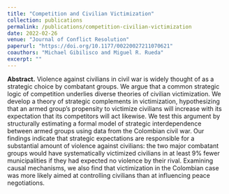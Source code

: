 ```yaml
---
title: "Competition and Civilian Victimization"
collection: publications
permalink: /publications/competition-civilian-victimization
date: 2022-02-26
venue: "Journal of Conflict Resolution"
paperurl: "https://doi.org/10.1177/00220027211070621"
coauthors: "Michael Gibilisco and Miguel R. Rueda"
excerpt: ""
---
```


**Abstract.**
Violence against civilians in civil war is widely thought of as a strategic choice by combatant groups. We argue that a common strategic logic of competition underlies diverse theories of civilian victimization. We develop a theory of strategic complements in victimization, hypothesizing that an armed group’s propensity to victimize civilians will increase with its expectation that its competitors will act likewise. We test this argument by structurally estimating a formal model of strategic interdependence between armed groups using data from the Colombian civil war. Our findings indicate that strategic expectations are responsible for a substantial amount of violence against civilians: the two major combatant groups would have systematically victimized civilians in at least 9% fewer municipalities if they had expected no violence by their rival. Examining causal mechanisms, we also find that victimization in the Colombian case was more likely aimed at controlling civilians than at influencing peace negotiations.


